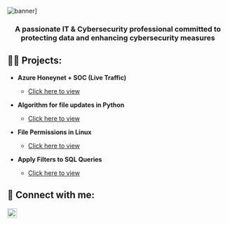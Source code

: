 ![banner](https://github.com/intTone13/intTone13/assets/124211905/0635b140-9adf-4f95-ade1-78dadeaa1d06)]

<h3 align="center">A passionate IT & Cybersecurity professional committed to protecting data and enhancing cybersecurity measures</h3>
 
<h2>👨‍💻 Projects:</h2>

- <b>Azure Honeynet + SOC (Live Traffic)</b>
  - [Click here to view](https://github.com/intTone13/Azure_SOC)

- <b>Algorithm for file updates in Python</b>
  - [Click here to view](https://docs.google.com/document/d/1KKR_SuFOTl1L-8grLo81FRw4Z41D_fry6Ul2JpyTICg/edit?usp=drive_link)
 
- <b>File Permissions in Linux</b>
  - [Click here to view](https://docs.google.com/document/d/1DIJZ96gHOVf7iZMu0zozpTlDPYACy5lD11NTY62pHYc/edit?usp=drive_link&resourcekey=0-EQ2Ue-S47muX_7o5tVYiZg)
 
- <b>Apply Filters to SQL Queries</b>
  - [Click here to view](https://docs.google.com/document/d/1Icmjyx2qldUdInktqDLzADn-EpxG40F4WB911KtYCFE/edit?usp=drive_link&resourcekey=0-Zy82FU6d4sVtmbVRt30vug)

<h2> 🤳 Connect with me:</h2>

<a href="https://www.linkedin.com/in/antonio-martinez-/"><img align="left" alt="AntonioMartinez | LinkedIn" width="22px" src="https://cdn.jsdelivr.net/npm/simple-icons@v3/icons/linkedin.svg" /></a>

<!--
**intTone13/intTone13** is a ✨ _special_ ✨ repository because its `README.md` (this file) appears on your GitHub profile.

Here are some ideas to get you started:

- 🔭 I’m currently working on ...
- 🌱 I’m currently learning ...
- 👯 I’m looking to collaborate on ...
- 🤔 I’m looking for help with ...
- 💬 Ask me about ...
- 📫 How to reach me: ...
- 😄 Pronouns: ...
- ⚡ Fun fact: ...
-->

